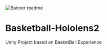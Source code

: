 ![Banner readme](https://user-images.githubusercontent.com/69479452/221655084-141cc79a-f459-4d06-846a-2723cc1c5159.jpg)

# Basketball-Hololens2
Unity Project based on BasketBall Experience
